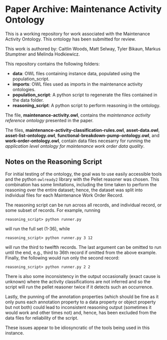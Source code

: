 # Paper Archive: Maintenance Activity Ontology

This is a working repository for work associated with the Maintenance Activity Ontology. This ontology has been submitted for review.

This work is authored by: Caitlin Woods, Matt Selway, Tyler Bikaun, Markus Stumptner and Melinda Hodkiewicz.

This repository contains the following folders:
- __data__: OWL files containing instance data, populated using the population_script.
- __imports__: OWL files used as imports in the maintenance activity ontologies.
- __population_script__: A python script to regenerate the files contained in the data folder.
- __reasoning_script__: A python script to perform reasoning in the ontology.

The file, __maintenance-activity.owl__, contains the _maintenance activity reference ontology_ presented in the paper.

The files, __maintenance-activity-classification-rules.owl__, __asset-data.owl__, __asset-list-ontology.owl__, __functional-breakdown-pump-ontology.owl__, and __work-order-ontology.owl__, contain data files necesarry for running the _application level ontology for maintenance work order data quality_. 

## Notes on the Reasoning Script

For initial testing of the ontology, the goal was to use easily accessible tools and the python `owlready2` library with the Pellet reasoner was chosen.
This combination has some limitations, including the time taken to perform the reasoning over the entire dataset; hence, the dataset was split into individual files for each Maintenance Work Order Record.

The reasoning script can be run across all records, and individual record, or some subset of records. For example, running

```
reasoning_script> python runner.py
```

will run the full set (1-36), while

```
reasoning_script> python runner.py 3 12
```

will run the third to twelfth records. The last argument can be omitted to run until the end, e.g., third to 36th record if omitted from the above example.
Finally, the following would run only the second record:

```
reasoning_script> python runner.py 2 2
```

There is also some inconsistency in the output occasionally (exact cause is unknown) where the activity classifications are not inferred and so the script will run the pellet reasoner twice if it detects such an occurrence.

Lastly, the punning of the annotation properties (which should be fine as it only puns each annotation property to a data property or object property but not both) could lead to inconsistent reasoning output (sometimes it would work and other times not) and, hence, has been excluded from the data files for reliability of the script.

These issues appear to be idiosyncratic of the tools being used in this instance.
